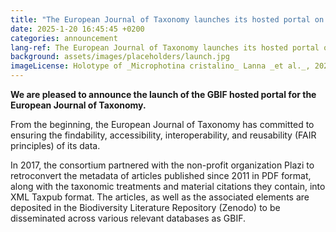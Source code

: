 ```yaml
---
title: "The European Journal of Taxonomy launches its hosted portal on GBIF"
date: 2025-1-20 16:45:45 +0200
categories: announcement
lang-ref: The European Journal of Taxonomy launches its hosted portal on GBIF
background: assets/images/placeholders/launch.jpg
imageLicense: Holotype of _Microphotina cristalino_ Lanna _et al._, 2023, ♂ (MPEG05050654).
---
```


**We are pleased to announce the launch of the GBIF hosted portal for the European Journal of Taxonomy.**

From the beginning, the European Journal of Taxonomy has committed to ensuring the findability, accessibility, interoperability, and reusability (FAIR principles) of its data.

In 2017, the consortium partnered with the non-profit organization Plazi to retroconvert the metadata of articles published since 2011 in PDF format, along with the taxonomic treatments and material citations they contain, into XML Taxpub format. The articles, as well as the associated elements are deposited in the Biodiversity Literature Repository (Zenodo) to be disseminated across various relevant databases as GBIF.
